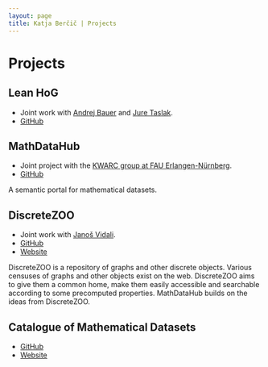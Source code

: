 ```yaml
---
layout: page
title: Katja Berčič | Projects
---
```


# Projects

## Lean HoG

* Joint work with [Andrej Bauer](https://www.andrej.com/index.html) and [Jure Taslak](https://www.fmf.uni-lj.si/sl/imenik/1331/taslak-jure/).
* [GitHub](https://github.com/katjabercic/Lean-HoG)

## MathDataHub

* Joint project with the [KWARC group at FAU Erlangen-Nürnberg](https://kwarc.info/projects/mdh/). 
* [GitHub](https://github.com/MathHubInfo/mhd)

A semantic portal for mathematical datasets.

## DiscreteZOO

* Joint work with [Janoš Vidali](https://jaanos.github.io).
* [GitHub](https://github.com/discretezoo)
* [Website](https://discretezoo.xyz)

DiscreteZOO is a repository of graphs and other discrete objects. 
Various censuses of graphs and other objects exist on the web.
DiscreteZOO aims to give them a common home, make them easily accessible and searchable according to some precomputed properties.
MathDataHub builds on the ideas from DiscreteZOO.

## Catalogue of Mathematical Datasets

* [GitHub](https://github.com/MathHubInfo/MathDBDjango)
* [Website](https://mathdb.mathhub.info)